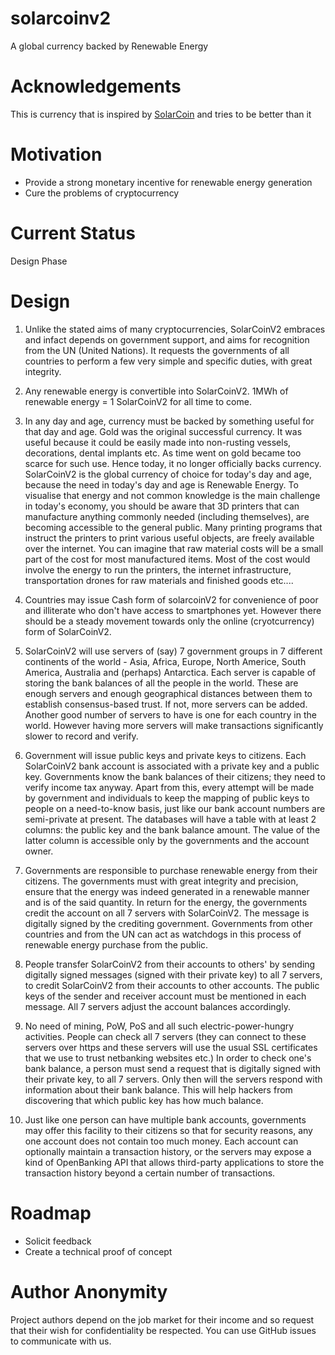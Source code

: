 # solarcoinv2
A global currency backed by Renewable Energy

# Acknowledgements
This is currency that is inspired by [SolarCoin](https://solarcoin.org/) and tries to be better than it

<!--
I am inspired to start this project as a result of discussions with a fellow netizen (gloryhunters@protonmail.com).
-->

# Motivation
- Provide a strong monetary incentive for renewable energy generation
- Cure the problems of cryptocurrency

# Current Status

Design Phase

# Design

1. Unlike the stated aims of many cryptocurrencies, SolarCoinV2 embraces and infact depends on government support, and aims for recognition from the UN (United Nations). It requests the governments of all countries to perform a few very simple and specific duties, with great integrity.

2. Any renewable energy is convertible into SolarCoinV2. 1MWh of renewable energy = 1 SolarCoinV2 for all time to come.

3. In any day and age, currency must be backed by something useful for that day and age. Gold was the original successful currency. It was useful because it could be easily made into non-rusting vessels, decorations, dental implants etc. As time went on gold became too scarce for such use. Hence today, it no longer officially backs currency. SolarCoinV2 is the global currency of choice for today's day and age, because the need in today's day and age is Renewable Energy. To visualise that energy and not common knowledge is the main challenge in today's economy, you should be aware that 3D printers that can manufacture anything commonly needed (including themselves), are becoming accessible to the general public. Many printing programs that instruct the printers to print various useful objects, are freely available over the internet. You can imagine that raw material costs will be a small part of the cost for most manufactured items. Most of the cost would involve the energy to run the printers, the internet infrastructure, transportation drones for raw materials and finished goods etc....

4. Countries may issue Cash form of solarcoinV2 for convenience of poor and illiterate who don't have access to smartphones yet. However there should be a steady movement towards only the online (cryotcurrency) form of SolarCoinV2.

5. SolarCoinV2 will use servers of (say) 7 government groups in 7 different continents of the world - Asia, Africa, Europe, North Americe, South America, Australia and (perhaps) Antarctica. Each server is capable of storing the bank balances of all the people in the world. These are enough servers and enough geographical distances between them to establish consensus-based trust. If not, more servers can be added. Another good number of servers to have is one for each country in the world. However having more servers will make transactions significantly slower to record and verify.

6. Government will issue public keys and private keys to citizens. Each SolarCoinV2 bank account is associated with a private key and a public key. Governments know the bank balances of their citizens; they need to verify income tax anyway. Apart from this, every attempt will be made by government and individuals to keep the mapping of public keys to people on a need-to-know basis, just like our bank account numbers are semi-private at present. The databases will have a table with at least 2 columns: the public key and the bank balance amount. The value of the latter column is accessible only by the governments and the account owner.

7. Governments are responsible to purchase renewable energy from their citizens. The governments must with great integrity and precision, ensure that the energy was indeed generated in a renewable manner and is of the said quantity. In return for the energy, the governments credit the account on all 7 servers with SolarCoinV2. The message is digitally signed by the crediting government. Governments from other countries and from the UN can act as watchdogs in this process of renewable energy purchase from the public.

8. People transfer SolarCoinV2 from their accounts to others' by sending digitally signed messages (signed with their private key) to all 7 servers, to credit SolarCoinV2 from their accounts to other accounts. The public keys of the sender and receiver account must be mentioned in each message. All 7 servers adjust the account balances accordingly.

9. No need of mining, PoW, PoS and all such electric-power-hungry activities. People can check all 7 servers (they can connect to these servers over https and these servers will use the usual SSL certificates that we use to trust netbanking websites etc.) In order to check one's bank balance, a person must send a request that is digitally signed with their private key, to all 7 servers. Only then will the servers respond with information about their bank balance. This will help hackers from discovering that which public key has how much balance. 

10. Just like one person can have multiple bank accounts, governments may offer this facility to their citizens so that for security reasons, any one account does not contain too much money. Each account can optionally maintain a transaction history, or the servers may expose a kind of OpenBanking API that allows third-party applications to store the transaction history beyond a certain number of transactions. 

# Roadmap

- Solicit feedback
- Create a technical proof of concept

# Author Anonymity

Project authors depend on the job market for their income and so request that their wish for confidentiality be respected. You can use GitHub issues to communicate with us.

